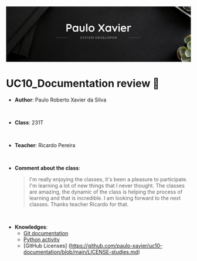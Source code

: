 ![Paulo Xavier](https://github.com/paulo-xavier/uc10-documentation/blob/main/assets/paulo.png)

# UC10_Documentation review 💬

- **Author**: Paulo Roberto Xavier da Silva

<br>

- **Class**: 231T

<br>

- **Teacher**: Ricardo Pereira

<br>

- **Comment about the class**:
   > I'm really enjoying the classes, it's been a pleasure to participate.  I'm learning a lot of new things that I never thought. The classes are amazing, the dynamic of the class is helping the process of learning and that is incredible. I am looking forward to the next classes. Thanks teacher Ricardo for that. 

<br>

- **Knowledges**:
  * [Git documentation](https://github.com/paulo-xavier/uc10-documentation/blob/main/commands.md)
  * [Python activity](https://github.com/paulo-xavier/uc10-documentation/blob/main/code.md)
  * [GitHub Licenses] (https://github.com/paulo-xavier/uc10-documentation/blob/main/LICENSE-studies.md)
